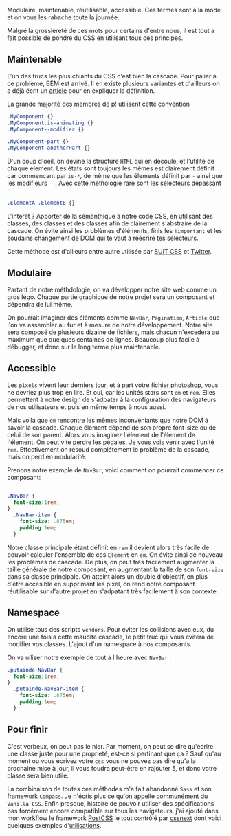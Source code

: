Modulaire, maintenable, réutilisable, accessible. Ces termes sont à la mode et on vous les rabache toute la journée.

Malgré la grossièreté de ces mots pour certains d'entre nous, il est tout a fait possible de pondre du CSS en utilisant tous ces principes.


## Maintenable

L'un des trucs les plus chiants du CSS c'est bien la cascade. Pour palier à ce problème, BEM est arrivé. Il en existe plusieurs variantes et d'ailleurs on a déjà écrit un [article](http://putaindecode.fr/posts/css/petite-definition-bem/) pour en expliquer la définition.

La grande majorité des membres de p! utilisent cette convention

```css
.MyComponent {}
.MyComponent.is-animating {}
.MyComponent--modifier {}

.MyComponent-part {}
.MyComponent-anotherPart {}
```

D'un coup d'oeil, on devine la structure `HTML` qui en découle, et l'utilité de chaque élement. Les états sont toujours les mêmes est clairement définit car commencant par `is-*`, de même que les élements définit par `-` ainsi que les modifieurs `--`. Avec cette méthologie rare sont les sélecteurs dépassant :
 ```css
 .ElementA .ElementB {}
 ```

L'interêt ? Apporter de la sémanthique à notre code CSS, en utilisant des classes, des classes et des classes afin de clairement s'abstraire de la cascade. On évite ainsi les problèmes d'éléments, finis les `!important` et les soudains changement de DOM qui te vaut à réécrire tes sélecteurs.


Cette méthode est d'ailleurs entre autre utilisée par [SUIT CSS](http://suitcss.github.io/) et [Twitter](http://twitter.com).


## Modulaire

Partant de notre méthdologie, on va développer notre site web comme un gros légo. Chaque partie graphique de notre projet sera un composant et dépendra de lui même.

On pourrait imaginer des éléments comme `NavBar`, `Pagination`, `Article` que l'on va assembler au fur et à mesure de notre développement. Notre site sera composé de plusieurs dizaine de fichiers, mais chacun n'excedera au maximum que quelques centaines de lignes. Beaucoup plus facile à débugger, et donc sur le long terme plus maintenable.

## Accessible

Les `pixels` vivent leur derniers jour, et à part votre fichier photoshop, vous ne devriez plus trop en lire. Et oui, car les unités stars sont `em` et `rem`. Elles permettent à notre design de s'adpater à la configuration des navigateurs de nos utilisateurs et puis en même temps à nous aussi.

Mais voila que `em` rencontre les mêmes inconvéniants que notre DOM à savoir la cascade. Chaque élement dépend de son propre font-size ou de celui de son parent. Alors vous imaginez l'élement de l'élement de l'élement. On peut vite perdre les pédales. Je vous vois venir avec l'unité `rem`. Effectivement on résoud complétement le problème de la cascade, mais on perd en modularité.

Prenons notre exemple de `NavBar`, voici comment on pourrait commencer ce composant:

```css

.NavBar {
  font-size:1rem;
}
  .NavBar-item {
    font-size: .875em;
    padding:1em;
  }
```

Notre classe principale étant définit en `rem` il devient alors très facile de pouvoir calculer l'ensemble de ces `Element` en `em`.
On évite ainsi de nouveau les problèmes de cascade. De plus, on peut très facilement augmenter la taille générale de notre composant, en augmentant la taille de son `font-size` dans sa classe principale.
On atteint alors un double d'objectif, en plus d'être accesible en supprimant les pixel, on rend notre composant réutilisable sur d'autre projet en s'adpatant très facilement à son contexte.


## Namespace

On utilise tous des scripts `vendors`. Pour éviter les collisions avec eux, du encore une fois à cette maudite cascade, le petit truc qui vous évitera de modifier vos classes. L'ajout d'un namespace à nos composants.

On va uiliser notre exemple de tout à l'heure avec `NavBar` :

```css
.putainde-NavBar {
  font-size:1rem;
}
  .putainde-NavBar-item {
    font-size: .875em;
    padding:1em;
  }
```

## Pour finir

C'est verbeux, on peut pas le nier. Par moment, on peut se dire qu'écrire une classe juste pour une proprieté, est-ce si pertinant que ça ? Sauf qu'au moment ou vous écrivez votre `css` vous ne pouvez pas dire qu'a la prochaine mise à jour, il vous foudra peut-être en rajouter 5, et donc votre classe sera bien utile.

La combinaison de toutes ces méthodes m'a fait abandonné `Sass` et son framework `Compass`. Je n'écris plus ce qu'on appelle communément du `Vanilla CSS`. Enfin presque, histoire de pouvoir utiliser des spécifications pas forcément encore compatible sur tous les navigateurs, j'ai ajouté dans mon workflow le framework [PostCSS](https://github.com/postcss/postcss) le tout contrôlé par [cssnext](http://cssnext.github.io/) dont voici quelques exemples d'[utilisations](https://cssnext.github.io/cssnext-playground/).
